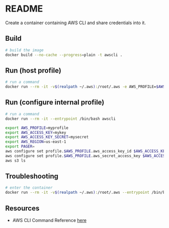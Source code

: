 # README

Create a container containing AWS CLI and share credentials into it.  

## Build

```sh
# build the image
docker build --no-cache --progress=plain -t awscli . 
```

## Run (host profile)

```sh
# run a command 
docker run --rm -it -v$(realpath ~/.aws):/root/.aws -e AWS_PROFILE=$AWS_PROFILE -e AWS_REGION=$AWS_REGION awscli s3 ls
```

## Run (configure internal profile)

```sh
# run a command 
docker run --rm -it --entrypoint /bin/bash awscli

export AWS_PROFILE=myprofile
export AWS_ACCESS_KEY=mykey
export AWS_ACCESS_KEY_SECRET=mysecret
export AWS_REGION=us-east-1
export PAGER=
aws configure set profile.$AWS_PROFILE.aws_access_key_id $AWS_ACCESS_KEY
aws configure set profile.$AWS_PROFILE.aws_secret_access_key $AWS_ACCESS_KEY_SECRET
aws s3 ls 
```

## Troubleshooting

```sh
# enter the container 
docker run --rm -it -v$(realpath ~/.aws):/root/.aws --entrypoint /bin/bash -e AWS_PROFILE=$AWS_PROFILE -e AWS_REGION=$AWS_REGION awscli
```

## Resources

* AWS CLI Command Reference [here](https://docs.aws.amazon.com/cli/latest/index.html)
